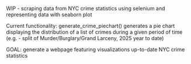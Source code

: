 WIP - scraping data from NYC crime statistics using selenium and representing data with seaborn plot

Current functionality: generate_crime_piechart() generates a pie chart displaying the distribution of a list of crimes during a given period of time (e.g. - split of Murder/Burglary/Grand Larceny, 2025 year to date)

GOAL: generate a webpage featuring visualizations up-to-date NYC crime statistics
